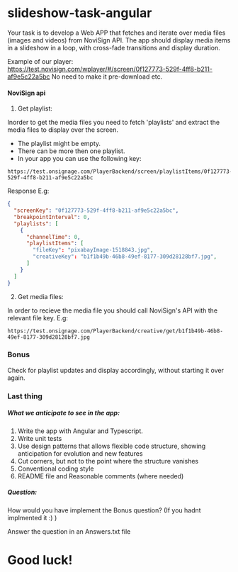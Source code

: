# slideshow-task-angular

Your task is to develop a Web APP that fetches and iterate over media files (images and videos) from NoviSign API. The app should display media items in a slideshow in a loop, with cross-fade transitions and display duration.

Example of our player:
https://test.novisign.com/wplayer/#/screen/0f127773-529f-4ff8-b211-af9e5c22a5bc
No need to make it pre-download etc.

#### NoviSign api
1. Get playlist:

Inorder to get the  media files you need to fetch 'playlists' and extract the media files to display over the screen.
- The playlist might be empty.
- There can be more then one playlist.
- In your app you can use the following key:
```
https://test.onsignage.com/PlayerBackend/screen/playlistItems/0f127773-529f-4ff8-b211-af9e5c22a5bc
```
Response E.g:
```JSON
{
  "screenKey": "0f127773-529f-4ff8-b211-af9e5c22a5bc",
  "breakpointInterval": 0,
  "playlists": [
    {
      "channelTime": 0,
      "playlistItems": [
        "fileKey": "pixabayImage-1518843.jpg",
        "creativeKey": "b1f1b49b-46b8-49ef-8177-309d28128bf7.jpg",
      ]
    }
  ]
}
```

2. Get media files:

In order to recieve the media file you should call NoviSign's API with the relevant file key.
E.g:
```
https://test.onsignage.com/PlayerBackend/creative/get/b1f1b49b-46b8-49ef-8177-309d28128bf7.jpg
```
### Bonus 
Check for playlist updates and display accordingly, without starting it over again.

### Last thing
##### What we anticipate to see in the  app:

1. Write the app with Angular and Typescript.
2. Write unit tests
3. Use design patterns that allows flexible code structure, showing anticipation for evolution and new features 
4. Cut corners, but not to the point where the structure vanishes
5. Conventional coding style
6. README file and Reasonable comments (where needed)

##### Question:
How would you have implement the Bonus question? (If you hadnt implmented it :) )

Answer the question in an Answers.txt file

# Good luck!
